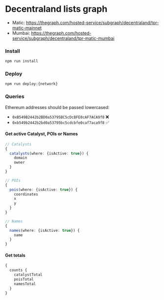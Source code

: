 # Decentraland lists graph

- Matic: https://thegraph.com/hosted-service/subgraph/decentraland/tpr-matic-mainnet
- Mumbai: https://thegraph.com/hosted-service/subgraph/decentraland/tpr-matic-mumbai

### Install

```bash
npm run install
```

### Deploy

```bash
npm run deploy:{network}
```

### Queries

Ethereum addresses should be passed lowercased:

- `0xB549B2442b2BD0a53795BC5cDcBFE0cAF7ACA9f8` ❌
- `0xb549b2442b2bd0a53795bc5cdcbfe0caf7aca9f8` ✅

#### Get active Catalyst, POIs or Names

```typescript
// Catalysts
{
  catalysts(where: {isActive: true}) {
    domain
    owner
  }
}

// POIs
{
  pois(where: {isActive: true}) {
    coordinates
    x
    y
  }
}

// Names
{
  names(where: {isActive: true}) {
    name
  }
}
```

#### Get totals

```typescript
{
  counts {
    catalystTotal
    poisTotal
    namesTotal
  }
}
```

